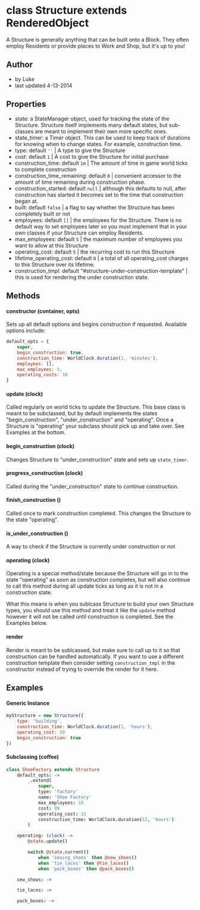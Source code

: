 # class Structure extends RenderedObject

A Structure is generally anything that can be built onto a Block. They often employ Residents or provide places to Work and Shop, but it's up to you!

## Author

- by Luke
- last updated 4-13-2014

## Properties

- state: a StateManager object, used for tracking the state of the Structure. Structure itself implements many default states, but sub-classes are meant to implement their own more specific ones.
- state_timer: a Timer object. This can be used to keep track of durations for knowing when to change states. For example, construction time.
- type: default `''` | A type to give the Structure
- cost: default `1` | A cost to give the Structure for initial purchase
- construction_time: default `1m` | The amount of time in game world ticks to complete construction
- construction_time_remaining: default `0` | convenient accessor to the amount of time remaining during construction phase.
- construction_started: default `null` | although this defaults to null, after construction has started it becomes set to the time that construction began at.
- built: default `false` | a flag to say whether the Structure has been completely built or not
- employees: default `[]` | the employees for the Structure. There is no default way to set employees later so you must implement that in your own classes if your Structure can employ Residents.
- max_employees: default `5` | the maximum number of employees you want to allow at this Structure
- operating_cost: default `5` | the recurring cost to run this Structure
- lifetime_operating_cost: default `0` | a total of all operating_cost charges to this Structure over its lifetime.
- construction_tmpl: default "#structure-under-construction-template" | this is used for rendering the under construction state.

## Methods

#### constructor (container, opts)

Sets up all default options and begins construction if requested. Available options include:

```javascript
default_opts = {
    super,
    begin_construction: true,
    construction_time: WorldClock.duration(1, 'minutes'),
    employees: [],
    max_employees: 5,
    operating_costs: 10
}
```

#### update (clock)

Called regularly on world ticks to update the Structure. This base class is meant to be subclassed, but by default implements the states "begin_construction", "under_construction" and "operating". Once a Structure is "operating" your subclass should pick up and take over. See Examples at the bottom.

#### begin_construction (clock)

Changes Structure to "under_construction" state and sets up `state_timer`. 

#### progress_construction (clock)

Called during the "under_construction" state to continue construction. 

#### finish_construction ()

Called once to mark construction completed. This changes the Structure to the state "operating".

#### is_under_construction ()

A way to check if the Structure is currently under construction or not

#### operating (clock)

Operating is a special method/state because the Structure will go in to the state "operating" as soon as construction completes, but will also continue to call this method during all update ticks as long as it is not in a construction state.

What this means is when you sublcass Structure to build your own Structure types, you should use this method and treat it like the `update` method however it will not be called until construction is completed. See the Examples below.

#### render

Render is meant to be sublcassed, but make sure to call up to it so that construction can be handled automatically. If you want to use a different construction template then consider setting `construction_tmpl` in the constructor instead of trying to override the render for it here.

## Examples

#### Generic Instance

```javascript
myStructure = new Structure({
    type: 'building',
    construction_time: WorldClock.duration(1, 'hours'),
    operating_cost: 50
    begin_construction: true
})
```

#### Subclassing (coffee)

```coffeescript
class ShoeFactory extends Structure
    default_opts: ->
        _.extend(
            super,
            type: 'factory'
            name: 'Shoe Factory'
            max_employees: 10
            cost: 99
            operating_cost: 15
            construction_time: WorldClock.duration(12, 'hours')
        )

    operating: (clock) ->
        @state.update()

        switch @state.current()
            when 'sewing_shoes' then @sew_shoes()
            when 'tie_laces' then @tie_laces()
            when 'pack_boxes' then @pack_boxes()

    sew_shows: ->

    tie_laces: ->

    pack_boxes: ->

```
